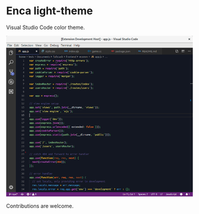 # Enca light-theme

Visual Studio Code color theme.

![Enca screenshot](assets/screenshot.png)

Contributions are welcome.